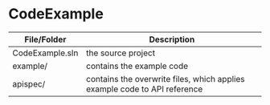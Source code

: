 # CodeExample

File/Folder     | Description
----------------|-----------------------------
CodeExample.sln | the source project
example/        | contains the example code
apispec/        | contains the overwrite files, which applies example code to API reference
